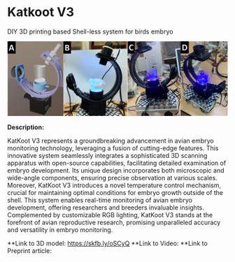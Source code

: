 
# **Katkoot V3**
DIY 3D printing based Shell-less system for birds embryo
<p align="center"> 
<img src= "incubator.png"> 
</p>



**Description:**

KatKoot V3 represents a groundbreaking advancement in avian embryo monitoring technology, leveraging a fusion of cutting-edge features. This innovative system seamlessly integrates a sophisticated 3D scanning apparatus with open-source capabilities, facilitating detailed examination of embryo development. Its unique design incorporates both microscopic and wide-angle components, ensuring precise observation at various scales. Moreover, KatKoot V3 introduces a novel temperature control mechanism, crucial for maintaining optimal conditions for embryo growth outside of the shell. This system enables real-time monitoring of avian embryo development, offering researchers and breeders invaluable insights. Complemented by customizable RGB lighting, KatKoot V3 stands at the forefront of avian reproductive research, promising unparalleled accuracy and versatility in embryo monitoring.

**Link to 3D model: https://skfb.ly/oSCyQ
**Link to Video:
**Link to Preprint article:
